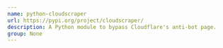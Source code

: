```yaml
---
name: python-cloudscraper
url: https://pypi.org/project/cloudscraper/
description: A Python module to bypass Cloudflare's anti-bot page.
group: None
---
```

